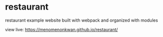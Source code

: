 # restaurant
restaurant example website built with webpack and organized with modules

view live:
https://menomenonkwan.github.io/restaurant/
